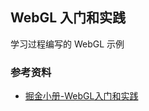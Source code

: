 ## WebGL 入门和实践

学习过程编写的 WebGL 示例

### 参考资料

- [掘金小册-WebGL入门和实践](https://juejin.cn/book/6844733755580481543/section/6844733755899248647)
